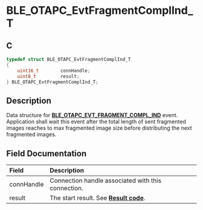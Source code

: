 # BLE_OTAPC_EvtFragmentComplInd_T

## C

```c
typedef struct BLE_OTAPC_EvtFragmentComplInd_T
{
    uint16_t        connHandle;
    uint8_t         result;
} BLE_OTAPC_EvtFragmentComplInd_T;
```

## Description

Data structure for **[BLE_OTAPC_EVT_FRAGMENT_COMPL_IND](GUID-077CD1BC-2971-434D-8292-8D749FABC643.md)** event.
Application shall wait this event after the total length of sent fragmented images reaches to max fragmented image size before distributing the next fragmented images.


## Field Documentation

|Field|Description|
|:---|:---|
|connHandle|Connection handle associated with this connection.|
|result|The start result. See **[Result code](GUID-9DD5C3B1-E41C-4DC6-AF09-47F03CD01863.md)**.|
